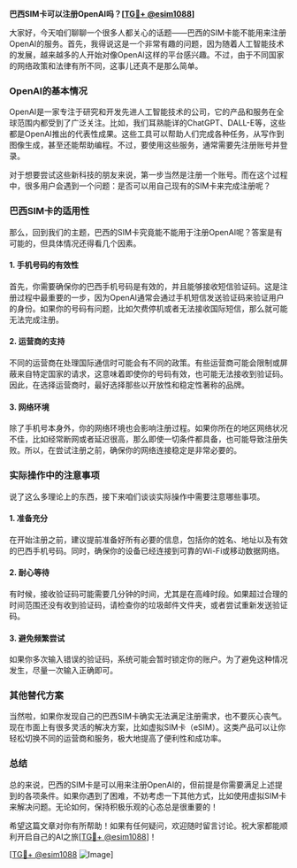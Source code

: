 **巴西SIM卡可以注册OpenAI吗？[[TG💪+ @esim1088](https://t.me/s/esim1088)]**

大家好，今天咱们聊聊一个很多人都关心的话题——巴西的SIM卡能不能用来注册OpenAI的服务。首先，我得说这是一个非常有趣的问题，因为随着人工智能技术的发展，越来越多的人开始对像OpenAI这样的平台感兴趣。不过，由于不同国家的网络政策和法律有所不同，这事儿还真不是那么简单。

### OpenAI的基本情况

OpenAI是一家专注于研究和开发先进人工智能技术的公司，它的产品和服务在全球范围内都受到了广泛关注。比如，我们耳熟能详的ChatGPT、DALL-E等，这些都是OpenAI推出的代表性成果。这些工具可以帮助人们完成各种任务，从写作到图像生成，甚至还能帮助编程。不过，要使用这些服务，通常需要先注册账号并登录。

对于想要尝试这些新科技的朋友来说，第一步当然是注册一个账号。而在这个过程中，很多用户会遇到一个问题：是否可以用自己现有的SIM卡来完成注册呢？

### 巴西SIM卡的适用性

那么，回到我们的主题，巴西的SIM卡究竟能不能用于注册OpenAI呢？答案是有可能的，但具体情况还得看几个因素。

#### 1. **手机号码的有效性**
首先，你需要确保你的巴西手机号码是有效的，并且能够接收短信验证码。这是注册过程中最重要的一步，因为OpenAI通常会通过手机短信发送验证码来验证用户的身份。如果你的号码有问题，比如欠费停机或者无法接收国际短信，那么就可能无法完成注册。

#### 2. **运营商的支持**
不同的运营商在处理国际通信时可能会有不同的政策。有些运营商可能会限制或屏蔽来自特定国家的请求，这意味着即使你的号码有效，也可能无法接收到验证码。因此，在选择运营商时，最好选择那些以开放性和稳定性著称的品牌。

#### 3. **网络环境**
除了手机号本身外，你的网络环境也会影响注册过程。如果你所在的地区网络状况不佳，比如经常断网或者延迟很高，那么即使一切条件都具备，也可能导致注册失败。所以，在尝试注册之前，确保你的网络连接稳定是非常必要的。

### 实际操作中的注意事项

说了这么多理论上的东西，接下来咱们谈谈实际操作中需要注意哪些事项。

#### 1. **准备充分**
在开始注册之前，建议提前准备好所有必要的信息，包括你的姓名、地址以及有效的巴西手机号码。同时，确保你的设备已经连接到可靠的Wi-Fi或移动数据网络。

#### 2. **耐心等待**
有时候，接收验证码可能需要几分钟的时间，尤其是在高峰时段。如果超过合理的时间范围还没有收到验证码，请检查你的垃圾邮件文件夹，或者尝试重新发送验证码。

#### 3. **避免频繁尝试**
如果你多次输入错误的验证码，系统可能会暂时锁定你的账户。为了避免这种情况发生，尽量一次输入正确即可。

### 其他替代方案

当然啦，如果你发现自己的巴西SIM卡确实无法满足注册需求，也不要灰心丧气。现在市面上有很多灵活的解决方案，比如虚拟SIM卡（eSIM）。这类产品可以让你轻松切换不同的运营商和服务，极大地提高了便利性和成功率。

### 总结

总的来说，巴西的SIM卡是可以用来注册OpenAI的，但前提是你需要满足上述提到的各项条件。如果你遇到了困难，不妨考虑一下其他方式，比如使用虚拟SIM卡来解决问题。无论如何，保持积极乐观的心态总是很重要的！

希望这篇文章对你有所帮助！如果有任何疑问，欢迎随时留言讨论。祝大家都能顺利开启自己的AI之旅[[TG💪+ @esim1088](https://t.me/s/esim1088)]！

[[TG💪+ @esim1088](https://t.me/s/esim1088) ![Image](https://i.postimg.cc/4NQfJmqS/Snipaste-2025-05-13-00-14-12.png)]